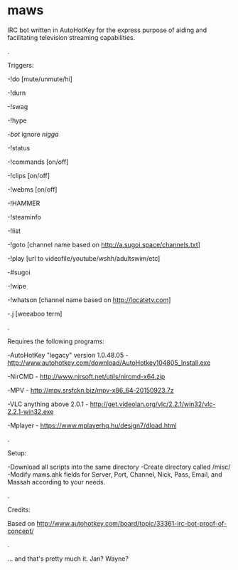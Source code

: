 # maws
IRC bot written in AutoHotKey for the express purpose of aiding and facilitating television streaming capabilities.

.

Triggers:

-!do [mute/unmute/hi]

-!durn

-!swag

-!hype

-*bot* ignore *nigga*

-!status

-!commands [on/off]

-!clips [on/off]

-!webms [on/off]

-!HAMMER

-!steaminfo

-!list

-!goto [channel name based on http://a.sugoi.space/channels.txt]

-!play [url to videofile/youtube/wshh/adultswim/etc]

-#sugoi

-!wipe

-!whatson [channel name based on http://locatetv.com]

-.j [weeaboo term]

.

Requires the following programs:

-AutoHotKey "legacy" version 1.0.48.05 - http://www.autohotkey.com/download/AutoHotkey104805_Install.exe

-NirCMD - http://www.nirsoft.net/utils/nircmd-x64.zip

-MPV - http://mpv.srsfckn.biz/mpv-x86_64-20150923.7z

-VLC anything above 2.0.1 - http://get.videolan.org/vlc/2.2.1/win32/vlc-2.2.1-win32.exe

-Mplayer - https://www.mplayerhq.hu/design7/dload.html

.

Setup:

-Download all scripts into the same directory
-Create directory called /misc/
-Modify maws.ahk fields for Server, Port, Channel, Nick, Pass, Email, and Massah according to your needs.

.

Credits:

Based on http://www.autohotkey.com/board/topic/33361-irc-bot-proof-of-concept/

.

... and that's pretty much it. Jan? Wayne?

